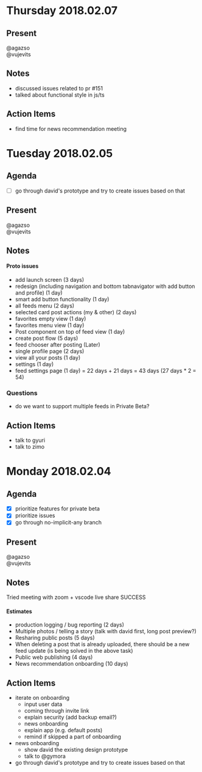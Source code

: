 # Thursday 2018.02.07
## Present
   @agazso  
   @vujevits  

## Notes
- discussed issues related to pr #151
- talked about functional style in js/ts

## Action Items
- find time for news recommendation meeting

# Tuesday 2018.02.05
## Agenda
- [ ] go through david's prototype and try to create issues based on that

## Present
   @agazso  
   @vujevits  

## Notes
#### Proto issues
- add launch screen (3 days)
- redesign (including navigation and bottom tabnavigator with add button and profile) (1 day)
- smart add button functionality (1 day)
- all feeds menu (2 days)
- selected card post actions (my & other) (2 days)
- favorites empty view (1 day)
- favorites menu view (1 day)
- Post component on top of feed view (1 day)
- create post flow (5 days)
- feed chooser after posting (Later)
- single profile page (2 days)
- view all your posts (1 day)
- settings (1 day)
- feed settings page (1 day)
= 22 days + 21 days = 43 days (27 days * 2 = 54)

### Questions
- do we want to support multiple feeds in Private Beta?

## Action Items
- talk to gyuri
- talk to zimo


# Monday 2018.02.04
## Agenda
- [x] prioritize features for private beta
- [x] prioritize issues
- [x] go through no-implicit-any branch

## Present
   @agazso  
   @vujevits  

## Notes
Tried meeting with zoom + vscode live share SUCCESS
#### Estimates
- production logging / bug reporting (2 days)
- Multiple photos / telling a story (talk with david first, long post preview?)
- Resharing public posts (5 days)
- When deleting a post that is already uploaded, there should be a new feed update (is being solved in the above task)
- Public web publishing (4 days)
- News recommendation onboarding (10 days)

## Action Items
- iterate on onboarding
    - input user data
    - coming through invite link
    - explain security (add backup email?)
    - news onboarding
    - explain app (e.g. default posts)
    - remind if skipped a part of onboarding
- news onboarding
    - show david the existing design prototype
    - talk to @gymora
- go through david's prototype and try to create issues based on that
